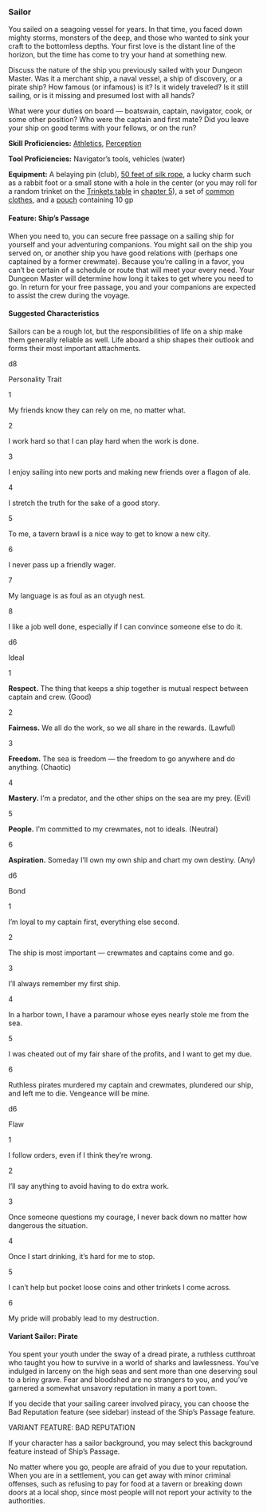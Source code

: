 ### Sailor

You sailed on a seagoing vessel for years. In that time, you faced down mighty storms, monsters of the deep, and those who wanted to sink your craft to the bottomless depths. Your first love is the distant line of the horizon, but the time has come to try your hand at something new.

Discuss the nature of the ship you previously sailed with your Dungeon Master. Was it a merchant ship, a naval vessel, a ship of discovery, or a pirate ship? How famous (or infamous) is it? Is it widely traveled? Is it still sailing, or is it missing and presumed lost with all hands?

What were your duties on board — boatswain, captain, navigator, cook, or some other position? Who were the captain and first mate? Did you leave your ship on good terms with your fellows, or on the run?

**Skill Proficiencies:** [Athletics](https://www.dndbeyond.com/compendium/rules/basic-rules/using-ability-scores#Athletics), [Perception](https://www.dndbeyond.com/compendium/rules/basic-rules/using-ability-scores#Perception)

**Tool Proficiencies:** Navigator’s tools, vehicles (water)

**Equipment:** A belaying pin (club), [50 feet of silk rope](https://www.dndbeyond.com/equipment/rope-silk-50-feet), a lucky charm such as a rabbit foot or a small stone with a hole in the center (or you may roll for a random trinket on the [Trinkets table](https://www.dndbeyond.com/sources/phb/equipment#SampleTrinkets) in [chapter 5](https://www.dndbeyond.com/sources/phb/equipment)), a set of [common clothes](https://www.dndbeyond.com/equipment/clothes-common), and a [pouch](https://www.dndbeyond.com/equipment/pouch) containing 10 gp

#### [](https://www.dndbeyond.com/sources/phb/personality-and-background#FeatureShipsPassage)Feature: Ship’s Passage

When you need to, you can secure free passage on a sailing ship for yourself and your adventuring companions. You might sail on the ship you served on, or another ship you have good relations with (perhaps one captained by a former crewmate). Because you’re calling in a favor, you can’t be certain of a schedule or route that will meet your every need. Your Dungeon Master will determine how long it takes to get where you need to go. In return for your free passage, you and your companions are expected to assist the crew during the voyage.

#### [](https://www.dndbeyond.com/sources/phb/personality-and-background#SuggestedCharacteristics12)Suggested Characteristics

Sailors can be a rough lot, but the responsibilities of life on a ship make them generally reliable as well. Life aboard a ship shapes their outlook and forms their most important attachments.

d8

Personality Trait

1

My friends know they can rely on me, no matter what.

2

I work hard so that I can play hard when the work is done.

3

I enjoy sailing into new ports and making new friends over a flagon of ale.

4

I stretch the truth for the sake of a good story.

5

To me, a tavern brawl is a nice way to get to know a new city.

6

I never pass up a friendly wager.

7

My language is as foul as an otyugh nest.

8

I like a job well done, especially if I can convince someone else to do it.

d6

Ideal

1

**Respect.** The thing that keeps a ship together is mutual respect between captain and crew. (Good)

2

**Fairness.** We all do the work, so we all share in the rewards. (Lawful)

3

**Freedom.** The sea is freedom — the freedom to go anywhere and do anything. (Chaotic)

4

**Mastery.** I’m a predator, and the other ships on the sea are my prey. (Evil)

5

**People.** I’m committed to my crewmates, not to ideals. (Neutral)

6

**Aspiration.** Someday I’ll own my own ship and chart my own destiny. (Any)

d6

Bond

1

I’m loyal to my captain first, everything else second.

2

The ship is most important — crewmates and captains come and go.

3

I’ll always remember my first ship.

4

In a harbor town, I have a paramour whose eyes nearly stole me from the sea.

5

I was cheated out of my fair share of the profits, and I want to get my due.

6

Ruthless pirates murdered my captain and crewmates, plundered our ship, and left me to die. Vengeance will be mine.

d6

Flaw

1

I follow orders, even if I think they’re wrong.

2

I’ll say anything to avoid having to do extra work.

3

Once someone questions my courage, I never back down no matter how dangerous the situation.

4

Once I start drinking, it’s hard for me to stop.

5

I can’t help but pocket loose coins and other trinkets I come across.

6

My pride will probably lead to my destruction.

#### [](https://www.dndbeyond.com/sources/phb/personality-and-background#VariantSailorPirate)Variant Sailor: Pirate

You spent your youth under the sway of a dread pirate, a ruthless cutthroat who taught you how to survive in a world of sharks and lawlessness. You’ve indulged in larceny on the high seas and sent more than one deserving soul to a briny grave. Fear and bloodshed are no strangers to you, and you’ve garnered a somewhat unsavory reputation in many a port town.

If you decide that your sailing career involved piracy, you can choose the Bad Reputation feature (see sidebar) instead of the Ship’s Passage feature.

VARIANT FEATURE: BAD REPUTATION

If your character has a sailor background, you may select this background feature instead of Ship’s Passage.

No matter where you go, people are afraid of you due to your reputation. When you are in a settlement, you can get away with minor criminal offenses, such as refusing to pay for food at a tavern or breaking down doors at a local shop, since most people will not report your activity to the authorities.